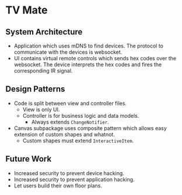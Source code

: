 # TV Mate

## System Architecture

- Application which uses mDNS to find devices. The protocol to communicate with the devices is websocket.
- UI contains virtual remote controls which sends hex codes over the websocket. The device interprets the hex codes and fires the corresponding IR signal.

## Design Patterns

- Code is split between view and controller files.
    - View is only UI.
    - Controller is for business logic and data models.
        - Always extends `ChangeNotifier`.
- Canvas subpackage uses composite pattern which allows easy extension of custom shapes and whatnot.
    - Custom shapes must extend `InteractiveItem`.

## Future Work

- Increased security to prevent device hacking.
- Increased security to prevent application hacking.
- Let users build their own floor plans.